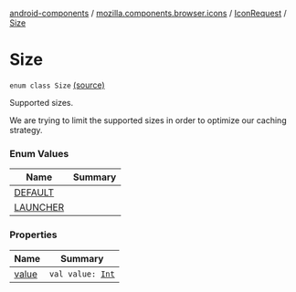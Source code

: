 [android-components](../../../index.md) / [mozilla.components.browser.icons](../../index.md) / [IconRequest](../index.md) / [Size](./index.md)

# Size

`enum class Size` [(source)](https://github.com/mozilla-mobile/android-components/blob/master/components/browser/icons/src/main/java/mozilla/components/browser/icons/IconRequest.kt#L25)

Supported sizes.

We are trying to limit the supported sizes in order to optimize our caching strategy.

### Enum Values

| Name | Summary |
|---|---|
| [DEFAULT](-d-e-f-a-u-l-t.md) |  |
| [LAUNCHER](-l-a-u-n-c-h-e-r.md) |  |

### Properties

| Name | Summary |
|---|---|
| [value](value.md) | `val value: `[`Int`](https://kotlinlang.org/api/latest/jvm/stdlib/kotlin/-int/index.html) |
